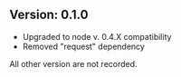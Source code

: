 Version: 0.1.0
------------
- Upgraded to node v. 0.4.X compatibility
- Removed "request" dependency

All other version are not recorded.
